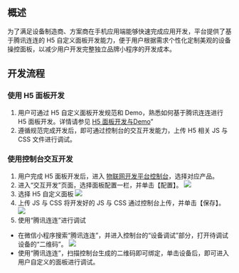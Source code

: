 

## 概述
为了满足设备制造商、方案商在手机应用端能够快速完成应用开发，平台提供了基于腾讯连连的 H5 自定义面板开发能力，便于用户根据需求个性化定制美观的设备操控面板，以减少用户开发完整独立品牌小程序的开发成本。


## 开发流程
### 使用 H5 面板开发
1. 用户可通过 H5 自定义面板开发规范和 Demo，熟悉如何基于腾讯连连进行 H5 面板开发。详情请参见 [H5 面板开发与Demo](https://github.com/tencentyun/iotexplorer-h5-panel-demo)”
2. 遵循规范完成开发后，即可通过控制台的交互开发能力，上传 H5 相关 JS 与 CSS 文件进行调试。

### 使用控制台交互开发
1. 用户完成 H5 面板开发后，进入 [物联网开发平台控制台](https://console.cloud.tencent.com/iotexplorer)，选择对应产品。
2. 进入“交互开发”页面，选择面板配置一栏，并单击【配置】。
 ![](https://main.qcloudimg.com/raw/19322f7823b2472feba31f9c64d40573.png)
 1. 选择 H5 自定义面板
 ![](https://main.qcloudimg.com/raw/313a3e447aef0dd8b975045d25e99d29.png)
 2. 上传 JS 与 CSS
将开发好的 JS 与 CSS 通过控制台上传，并单击【保存】。
 ![](https://main.qcloudimg.com/raw/dd2847f9044957d848a6db5aac35df7a.png)
3. 使用“腾讯连连”进行调试
 - 在微信小程序搜索“腾讯连连”，并进入控制台的“设备调试”部分，打开待调试设备的“二维码”。
 ![](https://main.qcloudimg.com/raw/2e03d78c437928dc08fa9607d8338ef0.png)
 - 使用“腾讯连连”，扫描控制台生成的二维码即可绑定，单击设备后，即可进入用户自定义的面板进行调试。

